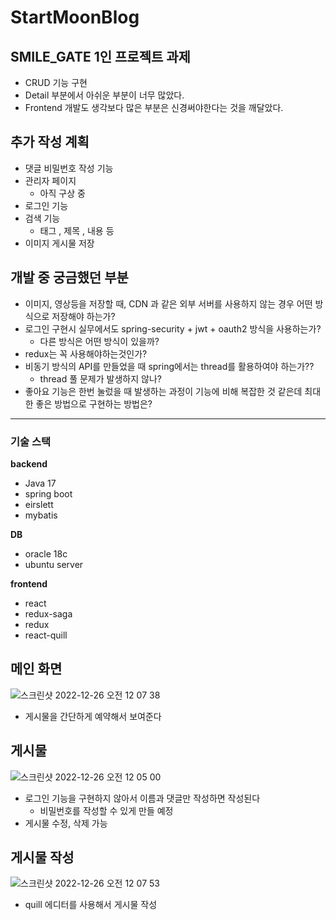 # StartMoonBlog
## SMILE_GATE 1인 프로젝트 과제
* CRUD 기능 구현
* Detail 부분에서 아쉬운 부분이 너무 많았다.
* Frontend 개발도 생각보다 많은 부분은 신경써야한다는 것을 깨달았다.
## 추가 작성 계획
* 댓글 비밀번호 작성 기능
* 관리자 페이지
    * 아직 구상 중
* 로그인 기능
* 검색 기능
    * 태그 , 제목 , 내용 등
* 이미지 게시물 저장
## 개발 중 궁금했던 부분
* 이미지, 영상등을 저장할 때, CDN 과 같은 외부 서버를 사용하지 않는 경우 어떤 방식으로 저장해야 하는가?
* 로그인 구현시 실무에서도 spring-security + jwt + oauth2 방식을 사용하는가?
  * 다른 방식은 어떤 방식이 있을까?
* redux는 꼭 사용해야하는것인가?
* 비동기 방식의 API를 만들었을 때 spring에서는 thread를 활용하여야 하는가??
  * thread 풀 문제가 발생하지 않나?
* 좋아요 기능은 한번 눌렀을 때 발생하는 과정이 기능에 비해 복잡한 것 같은데 최대한 좋은 방법으로 구현하는 방법은?

****
### 기술 스택
**backend**
- Java 17
- spring boot
- eirslett
- mybatis

**DB**
- oracle 18c
- ubuntu server

**frontend**
- react
- redux-saga
- redux
- react-quill

## 메인 화면
![스크린샷 2022-12-26 오전 12 07 38](https://user-images.githubusercontent.com/32475430/209473472-7c6cdd23-b4b8-4b6a-8238-97863cac78af.png)
* 게시물을 간단하게 예약해서 보여준다
## 게시물
![스크린샷 2022-12-26 오전 12 05 00](https://user-images.githubusercontent.com/32475430/209473410-c19d3ea7-ed5d-4e0c-abaf-a939bd4469d9.png)
* 로그인 기능을 구현하지 않아서 이름과 댓글만 작성하면 작성된다
  * 비밀번호를 작성할 수 있게 만들 예정
* 게시물 수정, 삭제 가능
## 게시물 작성
![스크린샷 2022-12-26 오전 12 07 53](https://user-images.githubusercontent.com/32475430/209473503-d2da2666-2ab3-4970-82ae-3769c796b1e1.png)
* quill 에디터를 사용해서 게시물 작성


